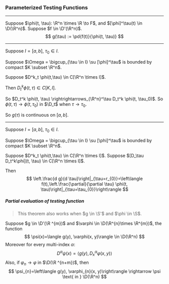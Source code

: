 ### Parameterized Testing Functions

----

Suppose $\phi(t, \tau): \R^n \times \R \to F$, and $[\phi]^\tau(t) \in \D(\R^n)$. Suppose $f \in \D'(\R^n)$.
$$
g(\tau) := \pd{f(t)}{\phi(t, \tau)}
$$

----

Suppose $I = [a, b]$, $\tau_0 \in I$.

Suppose $\Omega = \bigcup_{\tau \in I} \su [\phi]^\tau$ is bounded by compact $K \subset \R^n$.

Suppose $D^k_t \phi(t,\tau) \in C[\R^n \times I]$. 

Then $D_t^k \phi(t, \tau) \in C[K, I]$.

So $D_t^k \phi(t, \tau) \rightrightarrows_{\R^n}^\tau D_t^k \phi(t, \tau_0)$. So $\phi(t, \tau) \to \phi(t, \tau_0)$ in $\D_t$ when $\tau \to \tau_0$.

So $g(\tau)$ is continuous on $[a, b]$.

----

Suppose $I = [a, b]$, $\tau_0 \in I$.

Suppose $\Omega = \bigcup_{\tau \in I} \su [\phi]^\tau$ is bounded by compact $K \subset \R^n$.

Suppose $D^k_t \phi(t,\tau) \in C[\R^n \times I]$. Suppose $[D_\tau D_t^k\phi](t, \tau) \in C[\R^n \times I]$.

Then
$$
\left.\frac{d g}{d \tau}\right|_{\tau=r_{0}}=\left\langle f(t),\left.\frac{\partial}{\partial \tau} \phi(t, \tau)\right|_{\tau=\tau_{0}}\right\rangle
$$
##### Partial evaluation of testing function

> This theorem also works when $g \in \S'$ and $\phi \in \S$.

Suppose $g \in \D'(\R ^{m})$ and $\varphi \in \D(\R^{n}\times \R^{m})$, the function
$$
\psi(x)=\langle g(y), \varphi(x, y)\rangle \in \D(\R^n)
$$
Moreover for every multi-index $\alpha$:
$$
D^{\alpha} \psi(x)=\left\langle g(y), D_{x}^{\alpha} \varphi(x, y)\right\rangle
$$
Also, if $\varphi_{n} \rightarrow \varphi$ in $\D(\R ^{n+m})$, then
$$
\psi_{n}=\left\langle g(y), \varphi_{n}(x, y)\right\rangle \rightarrow \psi \text{ in } \D(\R^n)
$$
